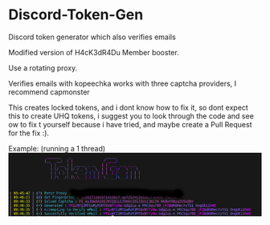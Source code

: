 # Discord-Token-Gen
Discord token generator which also verifies emails

Modified version of H4cK3dR4Du Member booster.

Use a rotating proxy.

Verifies emails with kopeechka
works with three captcha providers, I recommend capmonster

This creates locked tokens, and i dont know how to fix it, so dont expect this to create UHQ tokens, i suggest you to look through the code and see ow to fix t yourself because i have tried, and maybe create a Pull Request for the fix :).

Example: (running a 1 thread)
![This is running at 1 thread](example.png)
